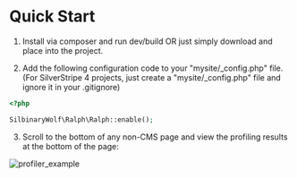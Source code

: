# Quick Start

1. Install via composer and run dev/build OR just simply download and place into the project.

2. Add the following configuration code to your "mysite/_config.php" file. (For SilverStripe 4 projects, just create a "mysite/_config.php" file and ignore it in your .gitignore)
```php
<?php

SilbinaryWolf\Ralph\Ralph::enable();
```

3. Scroll to the bottom of any non-CMS page and view the profiling results at the bottom of the page:

![profiler_example](https://user-images.githubusercontent.com/3859574/36070920-819d2fa0-0f59-11e8-8ef9-0ae8a591d8b7.png)
